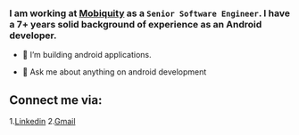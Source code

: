 ### I am working at [Mobiquity](https://www.mobiquity.com/) as a `Senior Software Engineer`. I have a 7+ years solid background of experience as an Android developer.

- 🔭 I’m building android applications.

- 💬 Ask me about anything on android development

## Connect me via:
1.[Linkedin](https://www.linkedin.com/in/kavya-harisha-athmuri-84995261/) 
2.[Gmail](kavya.athmuri@gmail.com)

<!--
**KavyaHarisha/KavyaHarisha** is a ✨ _special_ ✨ repository because its `README.md` (this file) appears on your GitHub profile.

Here are some ideas to get you started:

- 🔭 I’m currently working on ...
- 🌱 I’m currently learning ...
- 👯 I’m looking to collaborate on ...
- 🤔 I’m looking for help with ...
- 💬 Ask me about ...
- 📫 How to reach me: ...
- 😄 Pronouns: ...
- ⚡ Fun fact: ...
-->
